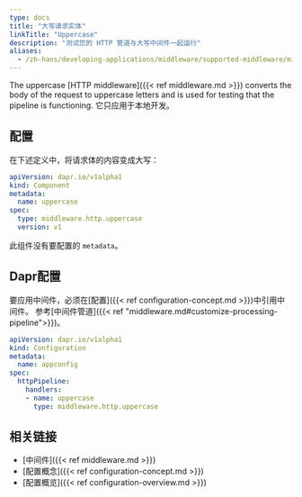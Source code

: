 ```yaml
---
type: docs
title: "大写请求实体"
linkTitle: "Uppercase"
description: "测试您的 HTTP 管道与大写中间件一起运行"
aliases:
  - /zh-hans/developing-applications/middleware/supported-middleware/middleware-uppercase/
---
```


The uppercase [HTTP middleware]({{< ref middleware.md >}}) converts the body of the request to uppercase letters and is used for testing that the pipeline is functioning. 它只应用于本地开发。

## 配置

在下述定义中，将请求体的内容变成大写：

```yaml
apiVersion: dapr.io/v1alpha1
kind: Component
metadata:
  name: uppercase
spec:
  type: middleware.http.uppercase
  version: v1
```

此组件没有要配置的 `metadata`。

## Dapr配置

要应用中间件，必须在[配置]({{< ref configuration-concept.md >}})中引用中间件。 参考[中间件管道]({{< ref "middleware.md#customize-processing-pipeline">}})。

```yaml
apiVersion: dapr.io/v1alpha1
kind: Configuration
metadata:
  name: appconfig
spec:
  httpPipeline:
    handlers:
    - name: uppercase
      type: middleware.http.uppercase
```

## 相关链接

- [中间件]({{< ref middleware.md >}})
- [配置概念]({{< ref configuration-concept.md >}})
- [配置概览]({{< ref configuration-overview.md >}})
